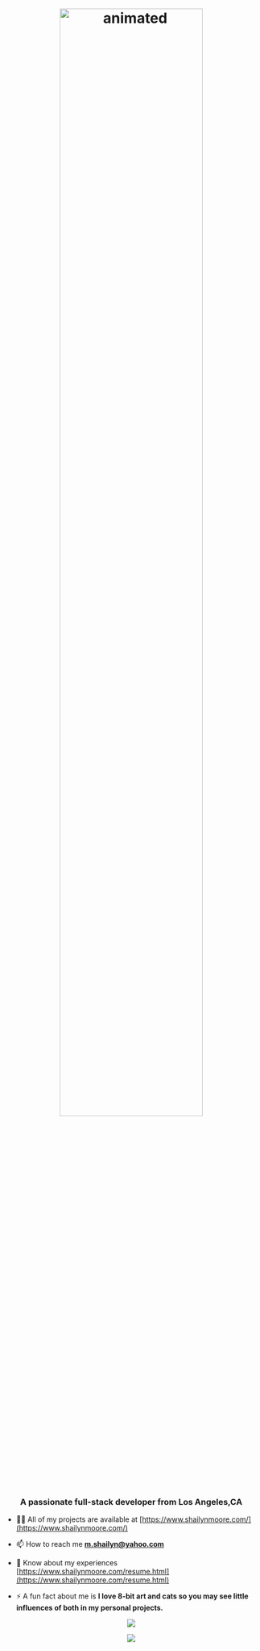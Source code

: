 <h1 align="center"><img  width=75% height=75% src="https://user-images.githubusercontent.com/100801498/176010555-fbfe752a-1d5e-41c4-b0f8-9b73bdfd0bca.gif" alt="animated" /></h1>
<h3 align="center">A passionate full-stack developer from Los Angeles,CA</h3>

- 👨‍💻 All of my projects are available at [https://www.shailynmoore.com/](https://www.shailynmoore.com/)

- 📫 How to reach me **m.shailyn@yahoo.com**

- 📄 Know about my experiences [https://www.shailynmoore.com/resume.html](https://www.shailynmoore.com/resume.html)

- ⚡ A fun fact about me is **I love 8-bit art and cats so you may see little influences of both in my personal projects.**



<p align="center">
  <img align="center" src="https://github-readme-stats-six-delta-16.vercel.app/api?username=Ryan-Perez&show_icons=true&theme=cobalt&hide_border=true" />
</p>
<p align="center">
  <img align="center" src="https://github-readme-stats-six-delta-16.vercel.app/api/top-langs/?username=Ryan-Perez&theme=cobalt&hide_border=true&layout=compact" />
</p>



